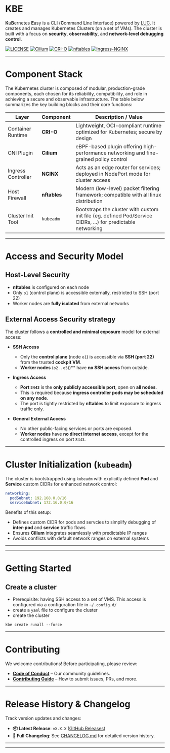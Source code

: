 # KBE  
**K**u**B**ernetes **E**asy is a CLI (**C**ommand **L**ine **I**nterface) powered by [LUC](https://github.com/abtransitionit/luc). It creates and manages Kubernetes Clusters (on a set of VMs). The cluster is built with a focus on **security**, **observability**, and **network-level debugging control**.

[![LICENSE](https://img.shields.io/badge/license-Apache_2.0-blue.svg)](https://choosealicense.com/licenses/apache-2.0/) 
[![Cilium](https://img.shields.io/badge/Cilium-eBPF%20Networking-blue)](https://cilium.io)
[![CRI-O](https://img.shields.io/badge/CRI--O-Container%20Runtime-red)](https://cri-o.io) 
[![nftables](https://img.shields.io/badge/nftables-Packet%20Filtering-orange)](https://wiki.nftables.org) 
[![Ingress-NGINX](https://img.shields.io/badge/Ingress--NGINX-K8s%20Ingress%20Controller-success)](https://kubernetes.github.io/ingress-nginx)

---

# Component Stack

The Kubernetes cluster is composed of modular, production-grade components, each chosen for its reliability, compatibility, and role in achieving a secure and observable infrastructure. The table below summarizes the key building blocks and their core functions:

| Layer              | Component    | Description / Value                                                                    |
| ------------------ | ------------ | -------------------------------------------------------------------------------------- |
| Container Runtime  | **CRI-O**    | Lightweight, OCI-compliant runtime optimized for Kubernetes; secure by design          |
| CNI Plugin         | **Cilium**   | eBPF-based plugin offering high-performance networking and fine-grained policy control |
| Ingress Controller | **NGINX**    | Acts as an edge router for services; deployed in NodePort mode for cluster access      |
| Host Firewall      | **nftables** | Modern (low-level) packet filtering framework; compatible with all linux distribution|
| Cluster Init Tool  | `kubeadm`    | Bootstraps the cluster with custom init file (eg. defined Pod/Service CIDRs, ...)  for predictable networking|

---



# Access and Security Model

## Host-Level Security

* **nftables** is configured on each node
* Only `o1` (control plane) is accessible externally, restricted to SSH (port 22)
* Worker nodes are **fully isolated** from external networks

## External Access Security strategy

The cluster follows a **controlled and minimal exposure** model for external access:

- **SSH Access**

  - Only the **control plane**  (node `o1`) is accessible via **SSH (port 22)** from the trusted **cockpit VM**.
  - **Worker nodes** (`o2` .. `o5`))** have **no SSH access** from outside.

- **Ingress Access**

  - **Port `8443`** is the **only publicly accessible port**, open on **all nodes**.
  - This is required because **ingress controller pods may be scheduled on any node**.
  - The port is tightly restricted by **nftables** to limit exposure to ingress traffic only.

- **General External Access**

  * No other public-facing services or ports are exposed.
  * **Worker nodes** have **no direct internet access**, except for the controlled ingress on port `8443`.


---


# Cluster Initialization (`kubeadm`)

The cluster is bootstrapped using `kubeadm` with explicitly defined **Pod** and **Service** custom CIDRs for enhanced network control:

```yaml
networking:
  podSubnet: 192.168.0.0/16
  serviceSubnet: 172.16.0.0/16
```

Benefits of this setup:

- Defines custom CIDR for pods and servcies to simplify debugging of **inter-pod** and **service** traffic flows
- Ensures **Cilium** integrates seamlessly with predictable IP ranges
- Avoids conflicts with default network ranges on external systems

---


---

# Getting Started  

## Create a cluster
- Prerequisite: having SSH access to a set of VMS.  This access is configured via a configuration file in `~/.config.d/`
- create a `yaml` file to configure the cluster
- create the cluster

```bask
kbe create runall --force
```

---

# Contributing  

We welcome contributions! Before participating, please review:  
- **[Code of Conduct](.github/CODE_OF_CONDUCT.md)** – Our community guidelines.  
- **[Contributing Guide](.github/CONTRIBUTING.md)** – How to submit issues, PRs, and more.  


----


# Release History & Changelog  

Track version updates and changes:  
- **📦 Latest Release**: `vX.X.X` ([GitHub Releases](#))  
- **📄 Full Changelog**: See [CHANGELOG.md](CHANGELOG.md) for detailed version history.  

---
----

